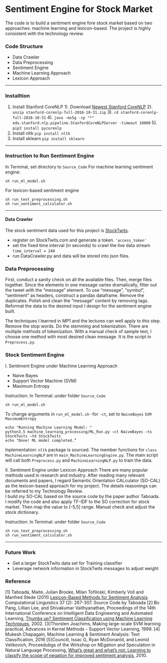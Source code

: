 # Sentiment Engine for Stock Market

The code is to build a sentiment engine fore stock market based on two approaches: machine learning and lexicon-based. The project is highly consistent with the technology review.

### Code Structure
- Data Crawler
- Data Preprocessing
- Sentiment Engine
- Machine Learning Approach
- Lexicon Approach

*****************************************************************************

### Installtion

1. Install Stanford CoreNLP
1).  Download [Newest Stanford CoreNLP](https://stanfordnlp.github.io/CoreNLP/)
2). `unzip stanford-corenlp-full-2016-10-31.zip`
3). `cd stanford-corenlp-full-2016-10-31`
4). `java -mx5g -cp "*" edu.stanford.nlp.pipeline.StanfordCoreNLPServer -timeout 10000`
5). `pip3 install pycorenlp`
2. Install nltk `pip install nltk`
3. Install sklearn `pip install sklearn`
*****************************************************************************

### Instruction to Run Sentiment Engine
In Terminal, set directory to `Source_Code`
For machine learning sentiment engine:
```
sh run_ml_model.sh
```
For lexicon-based sentiment engine
```
sh run_text_preprocessing.sh
sh run_sentiment_calculator.sh
```
*****************************************************************************
#### Data Crawler
The stock sentiment data used for this project is [StockTwits](https://api.stocktwits.com/developers/docs). 
- register on StockTwits.com and generate a token. `'access_token'`
- set the fixed time interval (in seconds) to crawl the live data stream `time_interval = 240`
- run DataCrawler.py and data will be stored into json files.

### Data Preprocessing
First, conduct a sanity check on all the available files. Then, merge files together. Since the elements in one message varies dramatically, filter out the tweet with the “message” element. To use “message”, “symbol”, “sentiment” as headers, construct a pandas dataframe. Remove the duplicates. Polish and clean the “message” content by removing tags. Reformat the data to the desired input I design for the sentiment engine built.

The techniques I learned in MP1 and the lectures can well apply to this step. Remove the stop words. Do the stemming and tokenization. There are multiple methods of tokenization. With a manual check of sample text, I choose one method with most desired clean message.
It is the script in `Preprocess.py`.

### Stock Sentiment Engine
I. Sentiment Engine under Machine Learning Approach
- Naive Bayes
- Support Vector Machine (SVM)
- Maximum Entropy

Instruction: 
In Terminal: under folder `Source_Code`
```
sh run_ml_model.sh
```
To change arguments in `run_ml_model.sh`
-for `-ct`, set to `NaiveBayes` `SVM` `MaximumEntropy`

```
echo "Running Machine Learning Model: "
python3.5 machine_learning_processing/ML_Run.py –ct NaiveBayes –ts StockTwits –td StockTwits 
echo "Done! ML model completed.”
```

Inplementation:
`nltk` package is sourced. The member functions for `class MachineLearningNLP` are in `main_MachineLearningEngine.py`. The main script will call both `Preprocess.py` and `MachineLearningNLP.py` to train the data. 

II. Sentiment Engine under Lexicon Approach
There are many popular methods used in research and industry. After reading many relevant documents and papers, I regard Semantic Orientation CALculator (SO-CAL) as the lexicon-based approach for my project. The details reasonings can be referred to my Technology Review.  
I build my SO-CAL based on the source code by the paper author Taboada. I modify the code and also apply TF-IDF to the SO correction for stock market. Then map the value to [-5,5] range. Manual check and adjust the stock dictionary.

Instruction: 
In Terminal: under folder `Source_Code`
```
sh run_text_preprocessing.sh
sh run_sentiment_calculator.sh
```
*****************************************************************************

### Future Work

- Get a larger StockTwits data set for Training classifier 
- Leverage network information in StockTwits messages to adjust weight

### Reference
[1] Taboada, Maite, Julian Brooke, Milan Tofiloski, Kimberly Voll and Manfred Stede (2011) [Lexicon-Based Methods for Sentiment Analysis](https://www.mitpressjournals.org/doi/abs/10.1162/COLI_a_00049). Computational Linguistics 37 (2): 267-307. Source Code by Taboada
[2] Bo Pang, Lillian Lee, and Shivakumar Vaithyanathan, Proceedings of the 14th International Conference on Intelligent Data Engineering and Automated Learning, [Thumbs up? Sentiment Classification using Machine Learning Techniques](https://arxiv.org/abs/cs/0205070), 2002.
[3]Thorsten Joachims, Making large-scale SVM learning practical, Advances in Kernel Methods - Support Vector Learning, 1999.
[4] Mukesh Chapagain, Machine Learning & Sentiment Analysis: Text Classification, 2016
[5]Councill, Issac G, Ryan McDonanld, and Leonid Velikovich, Proceedubgs of the Wirkshop on NEgation and Speculation in Natural Language Processing, [What’s great and what’s not: Learning to classify the scope of negation for improved sentiment analysis](https://dl.acm.org/citation.cfm?id=1858969), 2010.
